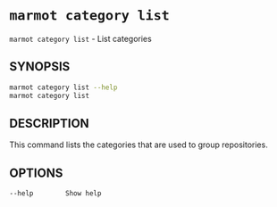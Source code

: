 # `marmot category list`

`marmot category list` - List categories

## SYNOPSIS

```sh
marmot category list --help
marmot category list
```

## DESCRIPTION

This command lists the categories that are used to group repositories.

## OPTIONS

```text
--help        Show help
```
